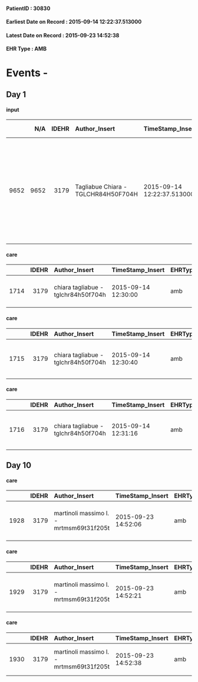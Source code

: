
#### PatientID : 30830
#### Earliest Date on Record : 2015-09-14 12:22:37.513000
#### Latest Date on Record : 2015-09-23 14:52:38
#### EHR Type : AMB

# Events - 

## Day 1

#### input
|      |    N/A |   IDEHR | Author_Insert                       | TimeStamp_Insert           | EHRType   |   PatientID |   IDDigitalSignDocument | persone_vicine   |   Unnamed: 0_x.1 |   IDANAMNESI_SOCIALE | Patient   | FamigliaAltro   | Paziente_T   | FamigliaAltro_T   |   Non_Rilevabile_x.1 | Note_Non_Rilevabile_x.1   | opt_Problemi   | chk_contr_sintomi   | opt_paziente_a   | opt_famiglia_a   | opt_adeguatezza   | opt_paziente_solo   | ds_note_con                                                                                                                                     | opt_presente_assente   | Caregiver_principale   | opt_necessario   | opt_risorse_ec   | opt_paziente_psi   | opt_Ins_vol   | opt_inv_civile   | Needs     | Domestic partnership         | opt_famiglia_psi   |
|-----:|-------:|--------:|:------------------------------------|:---------------------------|:----------|------------:|------------------------:|:-----------------|-----------------:|---------------------:|:----------|:----------------|:-------------|:------------------|---------------------:|:--------------------------|:---------------|:--------------------|:-----------------|:-----------------|:------------------|:--------------------|:------------------------------------------------------------------------------------------------------------------------------------------------|:-----------------------|:-----------------------|:-----------------|:-----------------|:-------------------|:--------------|:-----------------|:----------|:-----------------------------|:-------------------|
| 9652 |   9652 |    3179 | Tagliabue Chiara - TGLCHR84H50F704H | 2015-09-14 12:22:37.513000 | AMB       |       30830 |                  136440 | N/A              |             1409 |                  965 | Si#1      | Si#1            | No#0         | Si#1              |                    0 | NR                        | Si#1           | controllo sintomi#0 | Indefinite#2     | Congruenti#1     | Si#1              | No#0                | Vive con il marito Felix di 48 aa, con cui attualmente ha solo una relazione amicale, la figlia Mary di 25 aa e il suo compagno Carlo di 48 aa. | Presente#1             | daughter               | No#0             | Adeguate#1       | No#0               | No#0          | No#0             | Clinici#0 | Coniuge/Convivente#0;Figli#2 | No#0               |

#### care
|      |   IDEHR | Author_Insert                       | TimeStamp_Insert    | EHRType   |   PatientID |   IDGESTIONE_AUSILI |   ds_ncons |   opt_annulla_consegna | ds_note_x      | dt_Ric_consegna     | dt_ric_cons_forn    | opt_ausilio                    |
|-----:|--------:|:------------------------------------|:--------------------|:----------|------------:|--------------------:|-----------:|-----------------------:|:---------------|:--------------------|:--------------------|:-------------------------------|
| 1714 |    3179 | chiara tagliabue - tglchr84h50f704h | 2015-09-14 12:30:00 | amb       |       30830 |                1558 |      25914 |                      0 | the close pi√π | 2015-08-20 00:00:00 | 2015-08-20 00:00:00 | folding wheelchair outdoor # 3 |

#### care
|      |   IDEHR | Author_Insert                       | TimeStamp_Insert    | EHRType   |   PatientID |   IDGESTIONE_AUSILI |   ds_ncons |   opt_annulla_consegna | dt_Ric_consegna     | dt_ric_cons_forn    | opt_ausilio                             |
|-----:|--------:|:------------------------------------|:--------------------|:----------|------------:|--------------------:|-----------:|-----------------------:|:--------------------|:--------------------|:----------------------------------------|
| 1715 |    3179 | chiara tagliabue - tglchr84h50f704h | 2015-09-14 12:30:40 | amb       |       30830 |                1559 |      26000 |                      0 | 2015-09-01 00:00:00 | 2015-09-02 00:00:00 | antid air mattress with compressor # 16 |

#### care
|      |   IDEHR | Author_Insert                       | TimeStamp_Insert    | EHRType   |   PatientID |   IDGESTIONE_AUSILI |   ds_ncons |   opt_annulla_consegna | dt_Ric_consegna     | dt_ric_cons_forn    | opt_ausilio                                     |
|-----:|--------:|:------------------------------------|:--------------------|:----------|------------:|--------------------:|-----------:|-----------------------:|:--------------------|:--------------------|:------------------------------------------------|
| 1716 |    3179 | chiara tagliabue - tglchr84h50f704h | 2015-09-14 12:31:16 | amb       |       30830 |                1560 |      26000 |                      0 | 2015-09-01 00:00:00 | 2015-09-02 00:00:00 | electronic articulated bed with side rails # 14 |


## Day 10

#### care
|      |   IDEHR | Author_Insert                           | TimeStamp_Insert    | EHRType   |   PatientID |   IDGESTIONE_AUSILI |   ds_ncons |   ds_nritiro |   opt_annulla_consegna | dt_Ric_consegna     | dt_ric_cons_forn    | dt_ric_ritiro       | dt_ric_ritiro_forn   | opt_ausilio                                     |
|-----:|--------:|:----------------------------------------|:--------------------|:----------|------------:|--------------------:|-----------:|-------------:|-----------------------:|:--------------------|:--------------------|:--------------------|:---------------------|:------------------------------------------------|
| 1928 |    3179 | martinoli massimo l. - mrtmsm69t31f205t | 2015-09-23 14:52:06 | amb       |       30830 |                1772 |      26000 |        26152 |                      0 | 2015-09-01 00:00:00 | 2015-09-02 00:00:00 | 2015-09-23 00:00:00 | 2015-09-23 00:00:00  | electronic articulated bed with side rails # 14 |

#### care
|      |   IDEHR | Author_Insert                           | TimeStamp_Insert    | EHRType   |   PatientID |   IDGESTIONE_AUSILI |   ds_ncons |   ds_nritiro |   opt_annulla_consegna | dt_Ric_consegna     | dt_ric_cons_forn    | dt_ric_ritiro       | dt_ric_ritiro_forn   | opt_ausilio                             |
|-----:|--------:|:----------------------------------------|:--------------------|:----------|------------:|--------------------:|-----------:|-------------:|-----------------------:|:--------------------|:--------------------|:--------------------|:---------------------|:----------------------------------------|
| 1929 |    3179 | martinoli massimo l. - mrtmsm69t31f205t | 2015-09-23 14:52:21 | amb       |       30830 |                1773 |      26000 |        26152 |                      0 | 2015-09-01 00:00:00 | 2015-09-02 00:00:00 | 2015-09-23 00:00:00 | 2015-09-23 00:00:00  | antid air mattress with compressor # 16 |

#### care
|      |   IDEHR | Author_Insert                           | TimeStamp_Insert    | EHRType   |   PatientID |   IDGESTIONE_AUSILI |   ds_ncons |   ds_nritiro |   opt_annulla_consegna | ds_note_x      | dt_Ric_consegna     | dt_ric_cons_forn    | dt_ric_ritiro       | dt_ric_ritiro_forn   | opt_ausilio                    |
|-----:|--------:|:----------------------------------------|:--------------------|:----------|------------:|--------------------:|-----------:|-------------:|-----------------------:|:---------------|:--------------------|:--------------------|:--------------------|:---------------------|:-------------------------------|
| 1930 |    3179 | martinoli massimo l. - mrtmsm69t31f205t | 2015-09-23 14:52:38 | amb       |       30830 |                1774 |      25914 |        26152 |                      0 | the close pi√π | 2015-08-20 00:00:00 | 2015-08-20 00:00:00 | 2015-09-23 00:00:00 | 2015-09-23 00:00:00  | folding wheelchair outdoor # 3 |


